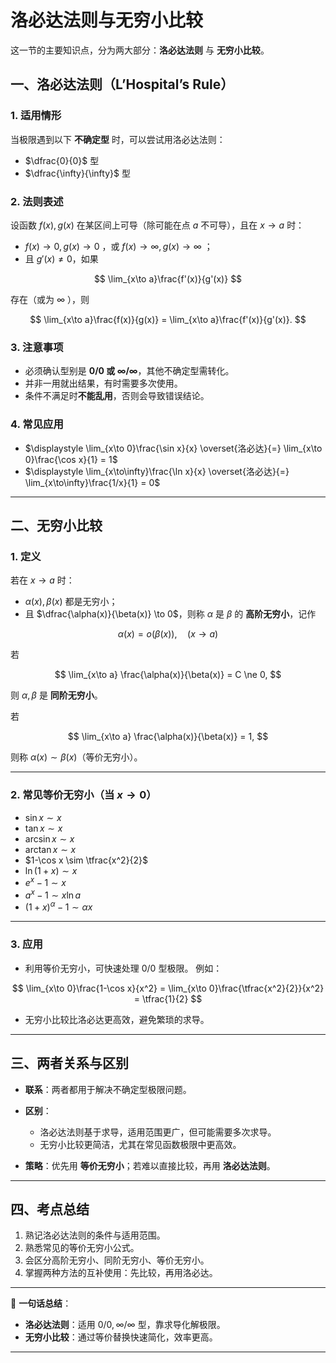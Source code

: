 # 洛必达法则与无穷小比较
这一节的主要知识点，分为两大部分：**洛必达法则** 与 **无穷小比较**。 


## 一、洛必达法则（L’Hospital’s Rule）

### 1. 适用情形

当极限遇到以下 **不确定型** 时，可以尝试用洛必达法则：

* $\dfrac{0}{0}$ 型
* $\dfrac{\infty}{\infty}$ 型

### 2. 法则表述

设函数 $f(x), g(x)$ 在某区间上可导（除可能在点 $a$ 不可导），且在 $x\to a$ 时：

* $f(x)\to 0, g(x)\to 0$ ，或 $f(x)\to\infty, g(x)\to\infty$ ；
* 且 $g'(x)\ne 0$，如果

$$
\lim_{x\to a}\frac{f'(x)}{g'(x)}
$$

  存在（或为 $\infty$ ），则

$$
\lim_{x\to a}\frac{f(x)}{g(x)} = \lim_{x\to a}\frac{f'(x)}{g'(x)}.
$$

### 3. 注意事项

* 必须确认型别是 **0/0 或 ∞/∞**，其他不确定型需转化。
* 并非一用就出结果，有时需要多次使用。
* 条件不满足时**不能乱用**，否则会导致错误结论。

### 4. 常见应用

* $\displaystyle \lim_{x\to 0}\frac{\sin x}{x} \overset{洛必达}{=} \lim_{x\to 0}\frac{\cos x}{1} = 1$
* $\displaystyle \lim_{x\to\infty}\frac{\ln x}{x} \overset{洛必达}{=} \lim_{x\to\infty}\frac{1/x}{1} = 0$

---

## 二、无穷小比较

### 1. 定义

若在 $x\to a$ 时：

* $\alpha(x), \beta(x)$ 都是无穷小；
* 且 $\dfrac{\alpha(x)}{\beta(x)} \to 0$，则称 $\alpha$ 是 $\beta$ 的 **高阶无穷小**，记作

$$
\alpha(x) = o(\beta(x)), \quad (x\to a)
$$

若

$$
\lim_{x\to a} \frac{\alpha(x)}{\beta(x)} = C \ne 0,
$$

则 $\alpha, \beta$ 是 **同阶无穷小**。

若

$$
\lim_{x\to a} \frac{\alpha(x)}{\beta(x)} = 1,
$$

则称 $\alpha(x)\sim \beta(x)$（等价无穷小）。

---

### 2. 常见等价无穷小（当 $x\to 0$）

* $\sin x \sim x$
* $\tan x \sim x$
* $\arcsin x \sim x$
* $\arctan x \sim x$
* $1-\cos x \sim \tfrac{x^2}{2}$
* $\ln(1+x) \sim x$
* $e^x-1 \sim x$
* $a^x-1 \sim x\ln a$
* $(1+x)^\alpha - 1 \sim \alpha x$

---

### 3. 应用

* 利用等价无穷小，可快速处理 $0/0$ 型极限。
  例如：

$$
\lim_{x\to 0}\frac{1-\cos x}{x^2} = \lim_{x\to 0}\frac{\tfrac{x^2}{2}}{x^2} = \tfrac{1}{2}
$$
* 无穷小比较比洛必达更高效，避免繁琐的求导。

---

## 三、两者关系与区别

* **联系**：两者都用于解决不确定型极限问题。
* **区别**：

  * 洛必达法则基于求导，适用范围更广，但可能需要多次求导。
  * 无穷小比较更简洁，尤其在常见函数极限中更高效。
* **策略**：优先用 **等价无穷小**；若难以直接比较，再用 **洛必达法则**。

---

## 四、考点总结

1. 熟记洛必达法则的条件与适用范围。
2. 熟悉常见的等价无穷小公式。
3. 会区分高阶无穷小、同阶无穷小、等价无穷小。
4. 掌握两种方法的互补使用：先比较，再用洛必达。

---

📌 **一句话总结**：

* **洛必达法则**：适用 $0/0, ∞/∞$ 型，靠求导化解极限。
* **无穷小比较**：通过等价替换快速简化，效率更高。

---


